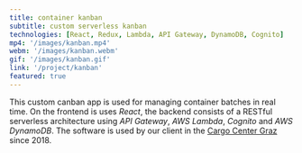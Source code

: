 ```yaml
---
title: container kanban
subtitle: custom serverless kanban
technologies: [React, Redux, Lambda, API Gateway, DynamoDB, Cognito]
mp4: '/images/kanban.mp4'
webm: '/images/kanban.webm'
gif: '/images/kanban.gif'
link: '/project/kanban'
featured: true
---
```


This custom canban app is used for managing container batches in real time.
On the frontend is uses *React*, the backend consists of a RESTful serverless architecture using *API Gateway*, *AWS Lambda*, *Cognito* and *AWS DynamoDB*.
The software is used by our client in the [Cargo Center Graz](http://www.cargo-center-graz.at/) since 2018.

